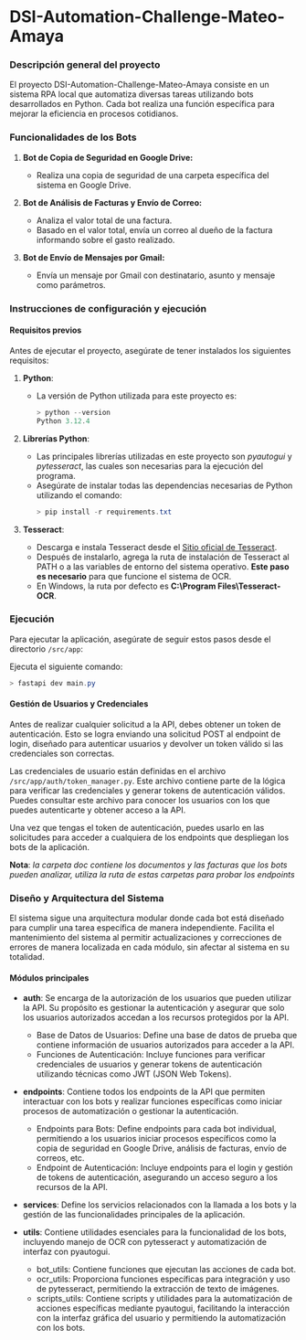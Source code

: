# DSI-Automation-Challenge-Mateo-Amaya

### Descripción general del proyecto

El proyecto DSI-Automation-Challenge-Mateo-Amaya consiste en un sistema RPA local que automatiza diversas tareas utilizando bots desarrollados en Python. Cada bot realiza una función específica para mejorar la eficiencia en procesos cotidianos.

### Funcionalidades de los Bots

1. **Bot de Copia de Seguridad en Google Drive:**
   - Realiza una copia de seguridad de una carpeta específica del sistema en Google Drive.

2. **Bot de Análisis de Facturas y Envío de Correo:**
   - Analiza el valor total de una factura.
   - Basado en el valor total, envía un correo al dueño de la factura informando sobre el gasto realizado.

3. **Bot de Envío de Mensajes por Gmail:**
   - Envía un mensaje por Gmail con destinatario, asunto y mensaje como parámetros.

### Instrucciones de configuración y ejecución

#### Requisitos previos

Antes de ejecutar el proyecto, asegúrate de tener instalados los siguientes requisitos:

1. **Python**:
   - La versión de Python utilizada para este proyecto es:
     ```powershell
     > python --version
     Python 3.12.4
     ```

2. **Librerías Python**:
   - Las principales librerías utilizadas en este proyecto son *pyautogui* y *pytesseract*, las cuales son necesarias para la ejecución del programa.
   - Asegúrate de instalar todas las dependencias necesarias de Python utilizando el comando:
     ```powershell
     > pip install -r requirements.txt
     ```

3. **Tesseract**:
   - Descarga e instala Tesseract desde el [Sitio oficial de Tesseract](https://github.com/tesseract-ocr/tesseract).
   - Después de instalarlo, agrega la ruta de instalación de Tesseract al PATH o a las variables de entorno del sistema operativo. **Este paso es necesario** para que funcione el sistema de OCR.
   - En Windows, la ruta por defecto es **C:\Program Files\Tesseract-OCR**.

### Ejecución

Para ejecutar la aplicación, asegúrate de seguir estos pasos desde el directorio `/src/app`:

Ejecuta el siguiente comando:

```powershell
> fastapi dev main.py
```

#### Gestión de Usuarios y Credenciales

Antes de realizar cualquier solicitud a la API, debes obtener un token de autenticación. Esto se logra enviando una solicitud POST al endpoint de login, diseñado para autenticar usuarios y devolver un token válido si las credenciales son correctas.

Las credenciales de usuario están definidas en el archivo `/src/app/auth/token_manager.py`. Este archivo contiene parte de la lógica para verificar las credenciales y generar tokens de autenticación válidos. Puedes consultar este archivo para conocer los usuarios con los que puedes autenticarte y obtener acceso a la API.

Una vez que tengas el token de autenticación, puedes usarlo en las solicitudes para acceder a cualquiera de los endpoints que despliegan los bots de la aplicación.

**Nota**: _la carpeta doc contiene los documentos y las facturas que los bots pueden analizar, utiliza la ruta de estas carpetas para probar los endpoints_

### Diseño y Arquitectura del Sistema

El sistema sigue una arquitectura modular donde cada bot está diseñado para cumplir una tarea específica de manera independiente. Facilita el mantenimiento del sistema al permitir actualizaciones y correcciones de errores de manera localizada en cada módulo, sin afectar al sistema en su totalidad.

#### Módulos principales

- **auth**: Se encarga de la autorización de los usuarios que pueden utilizar la API. Su propósito es gestionar la autenticación y asegurar que solo los usuarios autorizados accedan a los recursos protegidos por la API.

  - Base de Datos de Usuarios: Define una base de datos de prueba que contiene información de usuarios autorizados para acceder a la API.
  - Funciones de Autenticación: Incluye funciones para verificar credenciales de usuarios y generar tokens de autenticación utilizando técnicas como JWT (JSON Web Tokens).

- **endpoints**: Contiene todos los endpoints de la API que permiten interactuar con los bots y realizar funciones específicas como iniciar procesos de automatización o gestionar la autenticación.

  - Endpoints para Bots: Define endpoints para cada bot individual, permitiendo a los usuarios iniciar procesos específicos como la copia de seguridad en Google Drive, análisis de facturas, envío de correos, etc.
  - Endpoint de Autenticación: Incluye endpoints para el login y gestión de tokens de autenticación, asegurando un acceso seguro a los recursos de la API.

- **services**: Define los servicios relacionados con la llamada a los bots y la gestión de las funcionalidades principales de la aplicación.

- **utils**: Contiene utilidades esenciales para la funcionalidad de los bots, incluyendo manejo de OCR con pytesseract y automatización de interfaz con pyautogui.

  - bot_utils: Contiene funciones que ejecutan las acciones de cada bot.
  - ocr_utils: Proporciona funciones específicas para integración y uso de pytesseract, permitiendo la extracción de texto de imágenes.
  - scripts_utils: Contiene scripts y utilidades para la automatización de acciones específicas mediante pyautogui, facilitando la interacción con la interfaz gráfica del usuario y permitiendo la automatización con los bots.